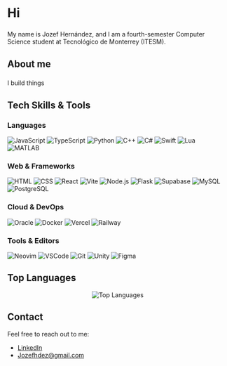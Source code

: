 <h1 align="left">Hi</h1>

###

<p align="left">My name is Jozef Hernández, and I am a fourth-semester Computer Science student at Tecnológico de Monterrey (ITESM).</p>

###

<h2 align="left">About me</h2>

###

<p align="left">I build things</p>

###

## Tech Skills & Tools

### Languages
![JavaScript](https://skillicons.dev/icons?i=js) ![TypeScript](https://skillicons.dev/icons?i=ts) ![Python](https://skillicons.dev/icons?i=py) ![C++](https://skillicons.dev/icons?i=cpp) ![C#](https://skillicons.dev/icons?i=cs) ![Swift](https://skillicons.dev/icons?i=swift) ![Lua](https://skillicons.dev/icons?i=lua) ![MATLAB](https://skillicons.dev/icons?i=matlab)

### Web & Frameworks
![HTML](https://skillicons.dev/icons?i=html) ![CSS](https://skillicons.dev/icons?i=css) ![React](https://skillicons.dev/icons?i=react) ![Vite](https://skillicons.dev/icons?i=vite) ![Node.js](https://skillicons.dev/icons?i=nodejs) ![Flask](https://skillicons.dev/icons?i=flask) ![Supabase](https://skillicons.dev/icons?i=supabase) ![MySQL](https://skillicons.dev/icons?i=mysql) ![PostgreSQL](https://skillicons.dev/icons?i=postgres)

### Cloud & DevOps
![Oracle](https://skillicons.dev/icons?i=oracle) ![Docker](https://skillicons.dev/icons?i=docker) ![Vercel](https://skillicons.dev/icons?i=vercel) ![Railway](https://skillicons.dev/icons?i=railway) 

### Tools & Editors
![Neovim](https://skillicons.dev/icons?i=neovim) ![VSCode](https://skillicons.dev/icons?i=vscode) ![Git](https://skillicons.dev/icons?i=git)  ![Unity](https://skillicons.dev/icons?i=unity) ![Figma](https://skillicons.dev/icons?i=figma)


###



## Top Languages

<p align="center">
  <img src="https://github-readme-stats.vercel.app/api/top-langs/?username=jozefhdez&layout=compact&theme=synthwave" alt="Top Languages" />
</p>

## Contact

Feel free to reach out to me:

- [LinkedIn](https://www.linkedin.com/in/jozefhdez/)
- Jozefhdez@gmail.com
